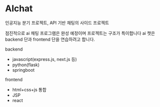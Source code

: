 # AIchat
인공지능 분기 프로젝트, API 기반 채팅의 사이드 프로젝트

점진적으로 ai 채팅 프로그램은 완성 예정이며 프로젝트는 구조가 특이합니다
ai 챗은 backend 단과 frontend 단을 연습하려고 합니다.

backend
 - javascript(express.js, next.js 등)
 - python(flask)
 - springboot
  
frontend
 - html+css+js 통합
 - JSP
 - react